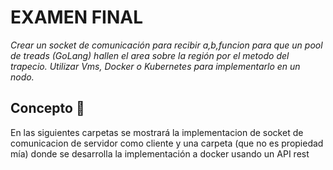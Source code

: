 # EXAMEN FINAL

_Crear un socket de comunicación para recibir a,b,funcion para que un pool de treads (GoLang) hallen el area sobre la región por el metodo del trapecio.
Utilizar Vms, Docker o Kubernetes para implementarlo en un nodo._

## Concepto 🚀

En las siguientes carpetas se mostrará la implementacion de socket de comunicacion de servidor como cliente y una carpeta (que no es propiedad mía) donde se desarrolla la implementación a docker usando un API rest
